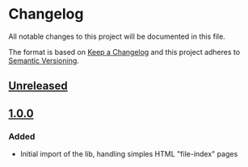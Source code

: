 # Changelog
All notable changes to this project will be documented in this file.

The format is based on [Keep a Changelog](http://keepachangelog.com/en/1.0.0/)
and this project adheres to [Semantic Versioning](http://semver.org/spec/v2.0.0.html).

## [Unreleased]

## [1.0.0]

### Added

- Initial import of the lib, handling simples HTML "file-index" pages

[Unreleased]: https://github.com/FabienM/updater/compare/1.0.0...master
[1.0.0]: https://github.com/FabienM/updater/tag/1.0.0